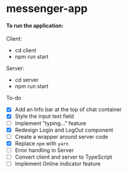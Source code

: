# messenger-app

#### To run the application:

Client:

- cd client
- npm run start

Server:

- cd server
- npm run start

To-do

- [x] Add an Info bar at the top of chat container
- [x] Style the input text field
- [ ] Implement "typing..." feature
- [x] Redesign Login and LogOut component
- [ ] Create a wrapper around server code
- [x] Replace `npm` with `yarn`
- [ ] Error handling in Server
- [ ] Convert client and server to TypeScript
- [ ] Implement Online indicator feature
